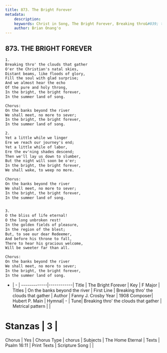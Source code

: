 ```yaml
---
title: 873. The Bright Forever
metadata:
    description: 
    keywords: Christ in Song, The Bright Forever, Breaking thro&#039; the clouds that gather, On the banks beyond the river
    author: Brian Onang'o
---
```



## 873. THE BRIGHT FOREVER

```txt
1.
Breaking thro' the clouds that gather
O'er the Christian's natal skies,
Distant beams, like floods of glory,
Fill the soul with glad surprise;
And we almost hear the echo
Of the pure and holy throng,
In the bright, the bright forever,
In the summer land of song.

Chorus:
On the banks beyond the river
We shall meet, no more to sever;
In the bright, the bright forever,
In the summer land of song.

2.
Yet a little while we linger
Ere we reach our journey's end;
Yet a little while of labor,
Ere the ev'ning shades descend;
Then we'll lay us down to slumber,
But the night will soon be o'er;
In the bright, the bright forever,
We shall wake, to weep no more. 

Chorus:
On the banks beyond the river
We shall meet, no more to sever;
In the bright, the bright forever,
In the summer land of song.


3.
O the bliss of life eternal!
O the long unbroken rest!
In the golden fields of pleasure,
In the region of the blest;
But, to see our dear Redeemer,
And before his throne to fall,
There to hear his gracious welcome,
Will be sweeter far than all. 

Chorus:
On the banks beyond the river
We shall meet, no more to sever;
In the bright, the bright forever,
In the summer land of song.

```

- |   -  |
-------------|------------|
Title | The Bright Forever |
Key | F Major |
Titles | On the banks beyond the river |
First Line | Breaking thro&#039; the clouds that gather |
Author | Fanny J. Crosby
Year | 1908
Composer| Hubert P. Main |
Hymnal|  - |
Tune| Breaking thro&#039; the clouds that gather |
Metrical pattern | |
# Stanzas | 3 |
Chorus | Yes |
Chorus Type | chorus |
Subjects | The Home Eternal |
Texts | Psalm 16:11 |
Print Texts | 
Scripture Song |  |
  
